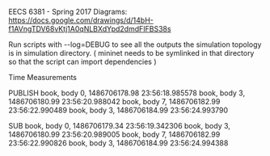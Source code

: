 EECS 6381 - Spring 2017
Diagrams: https://docs.google.com/drawings/d/14bH-f1AVngTDV68vKtj1A0qNLBXdYpd2dmdFIFBS38s


Run scripts with --log=DEBUG to see all the outputs
the simulation topology is in simulation directory. ( mininet needs to be symlinked in that directory so that the script can import dependencies )

Time Measurements

PUBLISH
book, body 0, 1486706178.98
23:56:18.985578
book, body 3, 1486706180.99
23:56:20.988042
book, body 7, 1486706182.99
23:56:22.990489
book, body 3, 1486706184.99
23:56:24.993790

SUB
book, body 0, 1486706179.34
23:56:19.342306
book, body 3, 1486706180.99
23:56:20.989005
book, body 7, 1486706182.99
23:56:22.990826
book, body 3, 1486706184.99
23:56:24.994388
